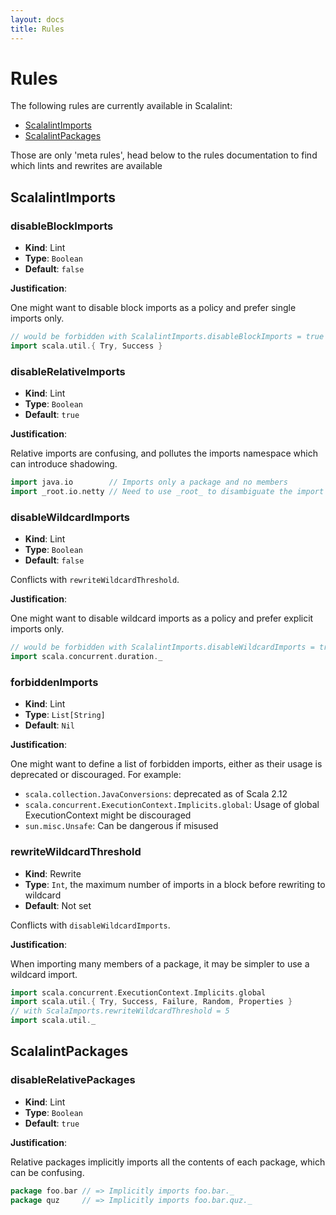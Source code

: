 ```yaml
---
layout: docs
title: Rules
---
```


# Rules

The following rules are currently available in Scalalint:

* [ScalalintImports](#scalalintimports)
* [ScalalintPackages](#scalalintpackages)

Those are only 'meta rules', head below to the rules documentation to find which lints and rewrites are available

## ScalalintImports

### disableBlockImports

* **Kind**: Lint
* **Type**: `Boolean`
* **Default**: `false`

**Justification**:

One might want to disable block imports as a policy and prefer single imports only.

```scala
// would be forbidden with ScalalintImports.disableBlockImports = true
import scala.util.{ Try, Success }
```

### disableRelativeImports

* **Kind**: Lint
* **Type**: `Boolean`
* **Default**: `true`

**Justification**:

Relative imports are confusing, and pollutes the imports namespace which can introduce shadowing.

```scala
import java.io        // Imports only a package and no members
import _root.io.netty // Need to use _root_ to disambiguate the import
```

### disableWildcardImports

* **Kind**: Lint
* **Type**: `Boolean`
* **Default**: `false`

Conflicts with `rewriteWildcardThreshold`.

**Justification**:

One might want to disable wildcard imports as a policy and prefer explicit imports only.

```scala
// would be forbidden with ScalalintImports.disableWildcardImports = true
import scala.concurrent.duration._
```

### forbiddenImports

* **Kind**: Lint
* **Type**: `List[String]`
* **Default**: `Nil`

**Justification**:

One might want to define a list of forbidden imports, either as their usage is deprecated or discouraged.
For example:
* `scala.collection.JavaConversions`: deprecated as of Scala 2.12
* `scala.concurrent.ExecutionContext.Implicits.global`: Usage of global ExecutionContext might be discouraged
* `sun.misc.Unsafe`: Can be dangerous if misused

### rewriteWildcardThreshold

* **Kind**: Rewrite
* **Type**: `Int`, the maximum number of imports in a block before rewriting to wildcard
* **Default**: Not set

Conflicts with `disableWildcardImports`.

**Justification**:

When importing many members of a package, it may be simpler to use a wildcard import.

```scala
import scala.concurrent.ExecutionContext.Implicits.global
import scala.util.{ Try, Success, Failure, Random, Properties }
// with ScalaImports.rewriteWildcardThreshold = 5
import scala.util._
```

## ScalalintPackages

### disableRelativePackages

* **Kind**: Lint
* **Type**: `Boolean`
* **Default**: `true`

**Justification**:

Relative packages implicitly imports all the contents of each package, which can be confusing.

```scala
package foo.bar // => Implicitly imports foo.bar._
package quz     // => Implicitly imports foo.bar.quz._
```

